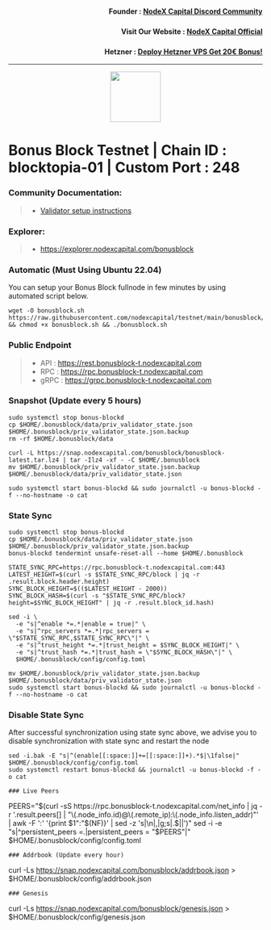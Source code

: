 <h3><p style="font-size:14px" align="right">Founder :
<a href="https://discord.gg/nodexcapital" target="_blank">NodeX Capital Discord Community</a></p></h3>
<h3><p style="font-size:14px" align="right">Visit Our Website :
<a href="https://discord.gg/nodexcapital" target="_blank">NodeX Capital Official</a></p></h3>
<h3><p style="font-size:14px" align="right">Hetzner :
<a href="https://hetzner.cloud/?ref=bMTVi7dcwSgA" target="_blank">Deploy Hetzner VPS Get 20€ Bonus!</a></h3>
<hr>

<p align="center">
  <img height="100" height="auto" src="https://explorer.sxlzptprjkt.xyz/logos/bonusblock.png">
</p>

# Bonus Block Testnet | Chain ID : blocktopia-01 | Custom Port : 248

### Community Documentation:
>- [Validator setup instructions](https://docs.bonusblock.xyz/validators/full-node/run-a-node)

### Explorer:
>-  https://explorer.nodexcapital.com/bonusblock

### Automatic  (Must Using Ubuntu 22.04)
You can setup your Bonus Block fullnode in few minutes by using automated script below.
```
wget -O bonusblock.sh https://raw.githubusercontent.com/nodexcapital/testnet/main/bonusblock/bonusblock.sh && chmod +x bonusblock.sh && ./bonusblock.sh
```
### Public Endpoint

>- API : https://rest.bonusblock-t.nodexcapital.com
>- RPC : https://rpc.bonusblock-t.nodexcapital.com
>- gRPC : https://grpc.bonusblock-t.nodexcapital.com

### Snapshot (Update every 5 hours)
```
sudo systemctl stop bonus-blockd
cp $HOME/.bonusblock/data/priv_validator_state.json $HOME/.bonusblock/priv_validator_state.json.backup
rm -rf $HOME/.bonusblock/data

curl -L https://snap.nodexcapital.com/bonusblock/bonusblock-latest.tar.lz4 | tar -Ilz4 -xf - -C $HOME/.bonusblock
mv $HOME/.bonusblock/priv_validator_state.json.backup $HOME/.bonusblock/data/priv_validator_state.json

sudo systemctl start bonus-blockd && sudo journalctl -u bonus-blockd -f --no-hostname -o cat
```

### State Sync
```
sudo systemctl stop bonus-blockd
cp $HOME/.bonusblock/data/priv_validator_state.json $HOME/.bonusblock/priv_validator_state.json.backup
bonus-blockd tendermint unsafe-reset-all --home $HOME/.bonusblock

STATE_SYNC_RPC=https://rpc.bonusblock-t.nodexcapital.com:443
LATEST_HEIGHT=$(curl -s $STATE_SYNC_RPC/block | jq -r .result.block.header.height)
SYNC_BLOCK_HEIGHT=$(($LATEST_HEIGHT - 2000))
SYNC_BLOCK_HASH=$(curl -s "$STATE_SYNC_RPC/block?height=$SYNC_BLOCK_HEIGHT" | jq -r .result.block_id.hash)

sed -i \
  -e "s|^enable *=.*|enable = true|" \
  -e "s|^rpc_servers *=.*|rpc_servers = \"$STATE_SYNC_RPC,$STATE_SYNC_RPC\"|" \
  -e "s|^trust_height *=.*|trust_height = $SYNC_BLOCK_HEIGHT|" \
  -e "s|^trust_hash *=.*|trust_hash = \"$SYNC_BLOCK_HASH\"|" \
  $HOME/.bonusblock/config/config.toml

mv $HOME/.bonusblock/priv_validator_state.json.backup $HOME/.bonusblock/data/priv_validator_state.json
sudo systemctl start bonus-blockd && sudo journalctl -u bonus-blockd -f --no-hostname -o cat
```
### Disable State Sync 
After successful synchronization using state sync above, we advise you to disable synchronization with state sync and restart the node
```
sed -i.bak -E "s|^(enable[[:space:]]+=[[:space:]]+).*$|\1false|" $HOME/.bonusblock/config/config.toml
sudo systemctl restart bonus-blockd && journalctl -u bonus-blockd -f -o cat

### Live Peers
```
PEERS="$(curl -sS https://rpc.bonusblock-t.nodexcapital.com/net_info | jq -r '.result.peers[] | "\(.node_info.id)@\(.remote_ip):\(.node_info.listen_addr)"' | awk -F ':' '{print $1":"$(NF)}' | sed -z 's|\n|,|g;s|.$||')"
sed -i -e "s|^persistent_peers *=.*|persistent_peers = \"$PEERS\"|" $HOME/.bonusblock/config/config.toml
```
### Addrbook (Update every hour)
```
curl -Ls https://snap.nodexcapital.com/bonusblock/addrbook.json > $HOME/.bonusblock/config/addrbook.json
```
### Genesis
```
curl -Ls https://snap.nodexcapital.com/bonusblock/genesis.json > $HOME/.bonusblock/config/genesis.json
```